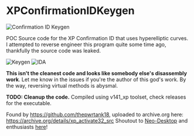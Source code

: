 # XPConfirmationIDKeygen

![Confirmation ID Keygen](https://github.com/Endermanch/XPConfirmationIDKeygen/assets/44542704/0333498a-c347-4580-ba54-f2a12754e152)

POC Source code for the XP Confirmation ID that uses hyperelliptic curves.
I attempted to reverse engineer this program quite some time ago, thankfully the source code was leaked.

![Keygen](https://github.com/Endermanch/XPConfirmationIDKeygen/assets/44542704/44d8d277-9b00-447f-bc45-dc65ce604790)
![IDA](https://github.com/Endermanch/XPConfirmationIDKeygen/assets/44542704/07277e27-9459-4c5b-af0c-6dbb17cd66c4)

**This isn't the cleanest code and looks like somebody else's disassembly work**. Let me know in the issues if you're the author of this god's work.
By the way, reversing virtual methods is abysmal.

**TODO: Cleanup the code.**
Compiled using v141_xp toolset, check releases for the executable.

Found by https://github.com/thepwrtank18, uploaded to archive.org here: https://archive.org/details/xp_activate32_src
Shoutout to [Neo-Desktop](https://github.com/Neo-Desktop) and enthusiasts [here](https://github.com/Neo-Desktop/WindowsXPKg/issues/1)!
